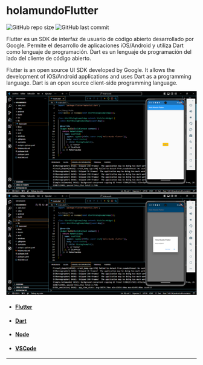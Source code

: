 # holamundoFlutter

![GitHub repo size](https://img.shields.io/github/repo-size/dfleper/holamundoFlutter?logo=github)
![GitHub last commit](https://img.shields.io/github/last-commit/dfleper/holamundoFlutter?color=blue&label=last-commit&logo=github&logoColor=white)

Flutter es un SDK de interfaz de usuario de código abierto desarrollado por Google. 
Permite el desarrollo de aplicaciones iOS/Android y utiliza Dart como lenguaje de programación. 
Dart es un lenguaje de programación del lado del cliente de código abierto.

Flutter is an open source UI SDK developed by Google.
It allows the development of iOS/Android applications and uses Dart as a programming language.
Dart is an open source client-side programming language.

![ScreenShot](https://github.com/dfleper/holamundoFlutter/blob/main/screenshot/001.PNG)
![ScreenShot](https://github.com/dfleper/holamundoFlutter/blob/main/screenshot/002.PNG)

- #### [Flutter](https://flutter.dev/) 
- #### [Dart](https://dart.dev/)
- #### [Node](https://nodejs.org/)
- #### [VSCode](https://code.visualstudio.com/)
-----
